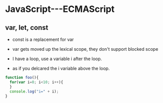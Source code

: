 # JavaScript---ECMAScript

## var, let, const
- const is a replacement for var
- var gets moved up the lexical scope, they don't support blocked scope

- I have a loop, use a variable i after the loop.
- as if you delcared the i variable above the loop.
```js
function foo(){
  for(var i=0; i<10; i++){
  }
  console.log("i=" + i);
}
```

